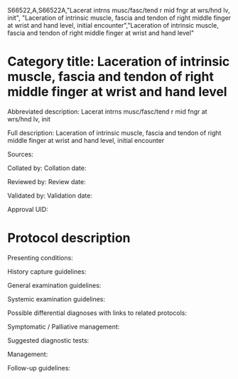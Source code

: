 S66522,A,S66522A,"Lacerat intrns musc/fasc/tend r mid fngr at wrs/hnd lv, init", "Laceration of intrinsic muscle, fascia and tendon of right middle finger at wrist and hand level, initial encounter","Laceration of intrinsic muscle, fascia and tendon of right middle finger at wrist and hand level"
# Category title: Laceration of intrinsic muscle, fascia and tendon of right middle finger at wrist and hand level

Abbreviated description: Lacerat intrns musc/fasc/tend r mid fngr at wrs/hnd lv, init

Full description: Laceration of intrinsic muscle, fascia and tendon of right middle finger at wrist and hand level, initial encounter

Sources:

Collated by:
Collation date:

Reviewed by:
Review date:

Validated by:
Validation date:

Approval UID:

# Protocol description

Presenting conditions:

History capture guidelines:

General examination guidelines:

Systemic examination guidelines:

Possible differential diagnoses with links to related protocols:

Symptomatic / Palliative management:

Suggested diagnostic tests:

Management:

Follow-up guidelines:
